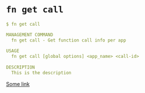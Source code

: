 # `fn get call`

```yaml
$ fn get call

MANAGEMENT COMMAND
  fn get call - Get function call info per app
    
USAGE
  fn get call [global options] <app_name> <call-id>
    
DESCRIPTION
  This is the description
```

[Some link](#)

